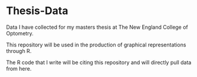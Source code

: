 # Thesis-Data
Data I have collected for my masters thesis at The New England College of Optometry.

This repository will be used in the production of graphical representations through R.

The R code that I write will be citing this repository and will directly pull data from here.
